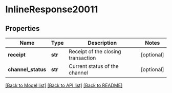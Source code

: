 # InlineResponse20011

## Properties
Name | Type | Description | Notes
------------ | ------------- | ------------- | -------------
**receipt** | **str** | Receipt of the closing transaction | [optional] 
**channel_status** | **str** | Current status of the channel | [optional] 

[[Back to Model list]](../README.md#documentation-for-models) [[Back to API list]](../README.md#documentation-for-api-endpoints) [[Back to README]](../README.md)


